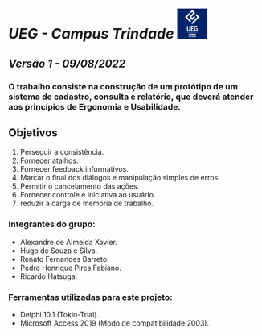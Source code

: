 # *UEG - Campus Trindade*    <img src="imagens/uegTrindade.png" width="60" height="60">

## *Versão 1 - 09/08/2022*

### O  trabalho consiste na construção de um protótipo de um sistema de cadastro, consulta e relatório, que deverá atender aos princípios de Ergonomia e Usabilidade.

## **Objetivos**
1. Perseguir a consistência.
2. Fornecer atalhos.
3. Fornecer feedback informativos.
4. Marcar o final dos diálogos e manipulação simples de erros.
5. Permitir o cancelamento das ações.
6. Fornecer controle e iniciativa ao usuário.
7. reduzir a carga de memória de trabalho.


### Integrantes do grupo:
- Alexandre de Almeida Xavier.
- Hugo de Souza e Silva.
- Renato Fernandes Barreto.
- Pedro Henrique Pires Fabiano.
- Ricardo Hatsugai

### Ferramentas utilizadas para este projeto:
- Delphi 10.1 (Tokio-Trial).
- Microsoft Access 2019 (Modo de compatibilidade 2003).
